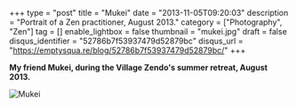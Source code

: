 +++
type = "post"
title = "Mukei"
date = "2013-11-05T09:20:03"
description = "Portrait of a Zen practitioner, August 2013."
category = ["Photography", "Zen"]
tag = []
enable_lightbox = false
thumbnail = "mukei.jpg"
draft = false
disqus_identifier = "52786b7f53937479d52879bc"
disqus_url = "https://emptysqua.re/blog/52786b7f53937479d52879bc/"
+++

<p><strong>My friend Mukei, during the Village Zendo's summer retreat, August 2013.</strong></p>
<p><img style="display:block; margin-left:auto; margin-right:auto;" src="mukei.jpg" alt="Mukei" title="Mukei" /></p>
